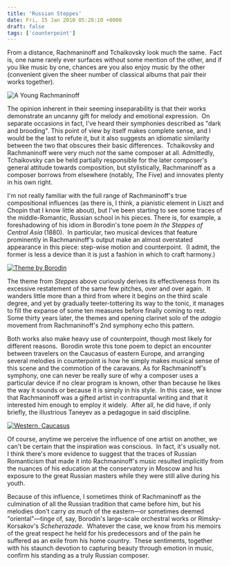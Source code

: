 ```yaml
---
title: 'Russian Steppes'
date: Fri, 15 Jan 2010 05:28:10 +0000
draft: false
tags: ['counterpoint']
---
```


From a distance, Rachmaninoff and Tchaikovsky look much the same.  Fact is, one name rarely ever surfaces without some mention of the other, and if you like music by one, chances are you also enjoy music by the other (convenient given the sheer number of classical albums that pair their works together).

![A Young Rachmaninoff](https://alexchao-blog-media.s3.amazonaws.com/2021/07/a0e20-rach-young.jpg "A Young Rachmaninoff")

The opinion inherent in their seeming inseparability is that their works demonstrate an uncanny gift for melody and emotional expression.  On separate occasions in fact, I've heard their symphonies described as "dark and brooding". This point of view by itself makes complete sense, and I would be the last to refute it, but it also suggests an idiomatic similarity between the two that obscures their basic differences.  Tchaikovsky and Rachmaninoff were very much _not_ the same composer at all. Admittedly, Tchaikovsky can be held partially responsible for the later composer's general attitude towards composition, but stylistically, Rachmaninoff as a composer borrows from elsewhere (notably, The Five) and innovates plenty in his own right.

I'm not really familiar with the full range of Rachmaninoff's true compositional influences (as there is, I think, a pianistic element in Liszt and Chopin that I know little about), but I've been starting to see some traces of the middle-Romantic, Russian school in his pieces. There is, for example, a foreshadowing of his idiom in Borodin's tone poem _In the Steppes of Central Asia_ (1880).  In particular, two musical devices that feature prominently in Rachmaninoff's output make an almost overstated appearance in this piece: step-wise motion and counterpoint.  (I admit, the former is less a device than it is just a fashion in which to craft harmony.)

[![Theme by Borodin](https://alexchao-blog-media.s3.amazonaws.com/2021/07/4c0e6-borodin-steppes-theme.jpg "Theme from In the Steppes of Central Asia")](https://alexchao-blog-media.s3.amazonaws.com/2021/07/b54ed-borodin-steppes-theme-full.gif "Theme by Borodin")

The theme from _Steppes_ above curiously derives its effectiveness from its excessive restatement of the same few pitches, over and over again.  It wanders little more than a third from where it begins on the third scale degree, and yet by gradually teeter-tottering its way to the tonic, it manages to fill the expanse of some ten measures before finally coming to rest.  Some thirty years later, the themes and opening clarinet solo of the _adagio_ movement from Rachmaninoff's 2nd symphony echo this pattern.

Both works also make heavy use of counterpoint, though most likely for different reasons.  Borodin wrote this tone poem to depict an encounter between travelers on the Caucasus of eastern Europe, and arranging several melodies in counterpoint is how he simply makes musical sense of this scene and the commotion of the caravans. As for Rachmaninoff's symphony, one can never be really sure of why a composer uses a particular device if no clear program is known, other than because he likes the way it sounds or because it is simply in his style.  In this case, we know that Rachmaninoff was a gifted artist in contrapuntal writing and that it interested him enough to employ it widely.  After all, he did have, if only briefly, the illustrious Taneyev as a pedagogue in said discipline.

[![Western, Caucasus](https://alexchao-blog-media.s3.amazonaws.com/2021/07/af7b7-4161542017_ff67479dd5.jpg "Western Caucasus")](http://www.flickr.com/photos/44048622@N05/4161542017/)

Of course, anytime we perceive the influence of one artist on another, we can't be certain that the inspiration was conscious.  In fact, it's usually not.  I think there's more evidence to suggest that the traces of Russian Romanticism that made it into Rachmaninoff's music resulted implicitly from the nuances of his education at the conservatory in Moscow and his exposure to the great Russian masters while they were still alive during his youth.

Because of this influence, I sometimes think of Rachmaninoff as the culmination of all the Russian tradition that came before him, but his melodies don't carry _as much_ of the eastern—or sometimes deemed "oriental"—tinge of, say, Borodin's large-scale orchestral works or Rimsky-Korsakov's _Scheherazade_.  Whatever the case, we know from his memoirs of the great respect he held for his predecessors and of the pain he suffered as an exile from his home country.  These sentiments, together with his staunch devotion to capturing beauty through emotion in music, confirm his standing as a truly Russian composer.
